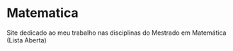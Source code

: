 # Matematica

Site dedicado ao meu trabalho nas disciplinas do Mestrado em Matemática (Lista Aberta)

